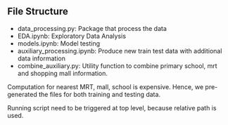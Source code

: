 ## File Structure

- data_processing.py: Package that process the data
- EDA.ipynb: Exploratory Data Analysis
- models.ipynb: Model testing
- auxiliary_processing.ipynb: Produce new train test data with additional data information
- combine_auxiliary.py: Utility function to combine primary school, mrt and shopping mall information.

Computation for nearest MRT, mall, school is expensive. Hence, we pre-generated the files for both training and testing data.

Running script need to be triggered at top level, because relative path is used.
